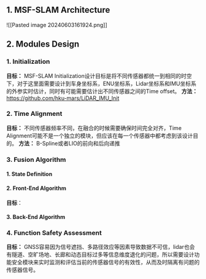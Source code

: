 ## 1. MSF-SLAM Architecture

![[Pasted image 20240603161924.png]]
## 2. Modules Design

### 1. Initialization 
**目标：**  MSF-SLAM Initialization设计目标是将不同传感器都统一到相同的时空下，对于这里面需要设计到车身坐标系，ENU坐标系，Lidar坐标系和IMU坐标系的外参实时估计，同时有可能需要估计出不同传感器之间的Time offset。
**方法：**
https://github.com/hku-mars/LiDAR_IMU_Init

### 2. Time Alignment
**目标：** 不同传感器频率不同，在融合的时候需要确保时间完全对齐，Time Alignment可能不是一个独立的模块，但应该在每一个传感器中都考虑到该设计目的。
**方法：** B-Spline或者LIO的前向和后向递推


### 3. Fusion Algorithm

#### 1. State Definition




#### 2. Front-End Algorithm
**目标**：
 
#### 3. Back-End Algorithm


### 4. Function Safety Assessment

**目标：** GNSS容易因为信号遮挡、多路径效应等因素导致数据不可信，lidar也会有隧道、空旷场地、长廊和动态目标过多等信息维度退化的问题，所以需要设计功能安全模块来实时监测和评估当前的传感器信号的有效性，从而及时隔离有问题的传感器信号。






